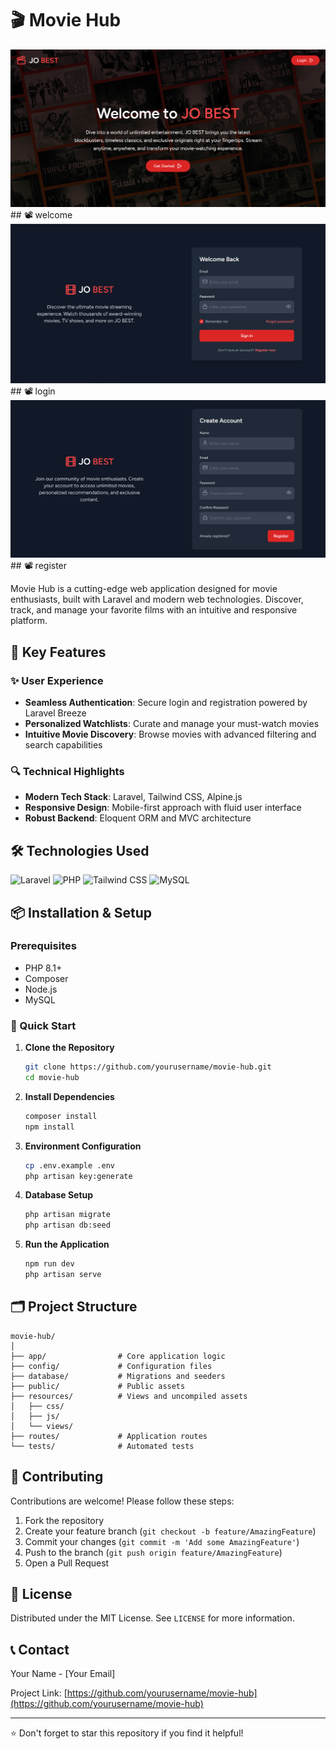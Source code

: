 # 🎬 Movie Hub

![Movie Hub Screenshot](/public/github-images/welcome.png)## 📽️ welcome
![Movie Hub Screenshot](/public/github-images/login.png)## 📽️  login
![Movie Hub Screenshot](/public/github-images/register.png)## 📽️  register

Movie Hub is a cutting-edge web application designed for movie enthusiasts, built with Laravel and modern web technologies. Discover, track, and manage your favorite films with an intuitive and responsive platform.

## 🚀 Key Features

### ✨ User Experience
- **Seamless Authentication**: Secure login and registration powered by Laravel Breeze
- **Personalized Watchlists**: Curate and manage your must-watch movies
- **Intuitive Movie Discovery**: Browse movies with advanced filtering and search capabilities

### 🔍 Technical Highlights
- **Modern Tech Stack**: Laravel, Tailwind CSS, Alpine.js
- **Responsive Design**: Mobile-first approach with fluid user interface
- **Robust Backend**: Eloquent ORM and MVC architecture

## 🛠️ Technologies Used

![Laravel](https://img.shields.io/badge/Laravel-FF2D20?style=for-the-badge&logo=laravel&logoColor=white)
![PHP](https://img.shields.io/badge/PHP-777BB4?style=for-the-badge&logo=php&logoColor=white)
![Tailwind CSS](https://img.shields.io/badge/Tailwind_CSS-38B2AC?style=for-the-badge&logo=tailwind-css&logoColor=white)
![MySQL](https://img.shields.io/badge/MySQL-005C84?style=for-the-badge&logo=mysql&logoColor=white)

## 📦 Installation & Setup

### Prerequisites
- PHP 8.1+
- Composer
- Node.js
- MySQL

### 🔧 Quick Start

1. **Clone the Repository**
   ```bash
   git clone https://github.com/yourusername/movie-hub.git
   cd movie-hub
   ```

2. **Install Dependencies**
   ```bash
   composer install
   npm install
   ```

3. **Environment Configuration**
   ```bash
   cp .env.example .env
   php artisan key:generate
   ```

4. **Database Setup**
   ```bash
   php artisan migrate
   php artisan db:seed
   ```

5. **Run the Application**
   ```bash
   npm run dev
   php artisan serve
   ```

## 🗂️ Project Structure

```
movie-hub/
│
├── app/                # Core application logic
├── config/             # Configuration files
├── database/           # Migrations and seeders
├── public/             # Public assets
├── resources/          # Views and uncompiled assets
│   ├── css/
│   ├── js/
│   └── views/
├── routes/             # Application routes
└── tests/              # Automated tests
```

## 🤝 Contributing

Contributions are welcome! Please follow these steps:

1. Fork the repository
2. Create your feature branch (`git checkout -b feature/AmazingFeature`)
3. Commit your changes (`git commit -m 'Add some AmazingFeature'`)
4. Push to the branch (`git push origin feature/AmazingFeature`)
5. Open a Pull Request

## 📄 License

Distributed under the MIT License. See `LICENSE` for more information.

## 📞 Contact

Your Name - [Your Email]

Project Link: [https://github.com/yourusername/movie-hub](https://github.com/yourusername/movie-hub)

---

⭐ Don't forget to star this repository if you find it helpful!
